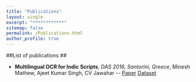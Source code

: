 ```yaml
---
title: "Publications"
layout: single
excerpt: "************"
sitemap: false
permalink: /Publications.html
author_profile: true
---
```

##List of publications ##
- **Multilingual OCR for Indic Scripts**, *DAS 2016, Santorini, Greece*, Minesh Mathew, Ajeet Kumar Singh, CV Jawahar
-- [Paper][1]  [Dataset][2]

[1]: https://cvit.iiit.ac.in/images/ConferencePapers/2016/MultiLingualOCRforIndicScripts.pdf
[2]: http://ocr.iiit.ac.in/Hindi100.html
